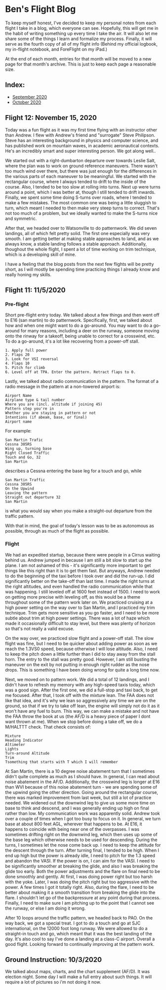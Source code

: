 # Ben's Flight Blog

To keep myself honest, I've decided to keep my personal notes from each flight I take in a blog, which everyone can see. Hopefully, this will get me in the habit of writing something up every time I take the air. It will also let me share some of the things I learn and formalize my process. Finally, it will serve as the fourth copy of all of my flight info (Behind my official logbook, my in-flight notebook, and ForeFlight on my iPad.)

At the end of each month, entries for that month will be moved to a new page for that month's archive. This is just to keep each page a reasonable size.

## Index:

- [September 2020](sept-20.html)
- [October 2020](oct-20.html)

## Flight 12: November 15, 2020

Today was a fun flight as it was my first time flying with an instructor other than Andrew. I flew with Andrew's friend and "surrogate" Steve Philipson. Steve has an interesting background in physics and computer science, and has published work on mountain waves, in academic aeronautical contexts. He's an incredibly smart and super interesting person. We got along well..

We started out with a right-dumbarton departure over towards Leslie Salt, where the plan was to work on ground reference maneuvers. There wasn't too much wind over there, but there was just enough for the differences in the various parts of each maneuver to be meaningful. We started with the rectangular course, where I always tended to drift to the inside of the course. Also, I tended to be too slow at rolling into turns. Next up were turns around a point, which I was better at, though I still tended to drift inwards. Finally, we spent some time doing S-turns over roads, where I tended to make a few mistakes. The most common one was being a little sluggish to turn, which meant I needed to then make very steep turns to correct. That's not too much of a problem, but we ideally wanted to make the S-turns nice and symmetric.

After that, we headed over to Watsonville to do patternwork. We did seven landings, all of which felt pretty solid. The first one especially was very smooth. I am getting better at making stable approaches to land, and as we always know, a stable landing follows a stable approach. Additionally, thoughout the whole flight, I spent a lot of time working on trim technique, which is a developing skill of mine.

I have a feeling that the blog posts from the next few flights will be pretty short, as I will mostly be spending time practicing things I already know and really honing my skills.

## Flight 11: 11/5/2020

### Pre-flight

Short pre-flight entry today. We talked about a few things and then went off to E16 (san martin) to do patternwork. Specifically, first, we talked about how and when one might want to do a go-around. You may want to do a go-around for many reasons, including a deer on the runway, someone moving onto the rinway for a takeoff, being unable to correct for a crosswind, etc. To do a go-around, it's a lot like recovering from a power-off stall.
```
1. Apply full power
2. Flaps 20
3. Look for VSI reversal
4. Flaps 10
5. Pitch for climb
6. Level off at TPA. Enter the pattern. Retract flaps to 0.
```
Lastly, we talked about radio communication in the pattern. The format of a radio message in the pattern at a non-towered airport is:
```
Airport Name
Airplane type & tail number
Where you are (incl. altitude if joining 45)
Pattern step you're in
Whether you are staying in pattern or not
Intentions (if abeam, base, or final)
Airport name
```
For example:
```
San Martin Trafic
Cessna 305RS
Wing up, turning base
Right Closed Traffic
Touch and Go, 32
San Martin
```
describes a Cessna entering the base leg for a touch and go, while
```
San Martin Traffic
Cessna 305RS
On the Upwind
Leaving the pattern
Straight out departure 32
San Martin
```
is what you would say when you make a straight-out departure from the traffic pattern.

With that in mind, the goal of today's lesson was to be as autonomous as possible, through as much of the flight as possible.

### Flight

We had an expedited startup, because there were people in a Cirrus waiting behind us. Andrew jumped in because I am still a bit slow to start up the plane. I am not ashamed of this - it's significantly more important to get things like this right than it is to get them fast. But anyways, Andrew needed to do the beginning of the taxi before I took over and did the run-up. I did significantly better on the take-off than last time. I made the right turns at the right altitudes, and even handled the radio communication while that was happening. I still leveled off at 1600 feet instead of 1500. I need to work on getting more precise with leveling off, as this would be a theme throughout some of the pattern work later on. We practiced cruising at a high power setting on the way over to San Martin, and I practiced my trim technique. Trim gets more sensitive as you go faster, and I need to be more subtle about trim at high power settings. There was a lot of haze which made it occasionally difficult to stay level, but there was plenty of horizon so that's not really a valid excuse. 

On the way over, we practiced slow flight and a power-off stall. The slow flight was fine, but I need to be quicker about adding power as soon as we reach the 1.3VS0 speed, because otherwise I will lose altitude. Also, I need to keep the pitch down a little further than I did to stay away from the stall horn. The entry to the stall was pretty good. However, I am still busting the maneuver on the exit by not putting in enough right rudder as the nose drops. This is something I have been doing wrong for quite a long time now. 

Next, we moved on to pattern work. We did a total of 12 landings, and I didn't have to refresh my memory with any high-speed taxis today, which was a good sign. After the first one, we did a full-stop and taxi back, to get me focused. After that, I took off with the mixture lean. The FAA does not like that idea, and it's why we lean so aggressively any time we are on the ground, so that if we try to take off lean, the engine will simply not do it as it won't have any fuel to burn. This way, we can make a mistake and not have the FAA throw the book at us (the AF/D is a heavy piece of paper I dont want thrown at me).  When we stop before doing a take off, we do a M/HALTTT check. That check consists of:
```
Mixture
Heading Indicator
Altimeter
Lights
Turn-around Altitude
Trim
Tsomething that starts with T which I will remember
```
At San Martin, there is a 10 degree noise abatement turn that I sometimes didn't quite complete as much as I should have. In general, I can read about noise abatement in the AF/D. Additionally, the crosswind leg is longer at E16 than WVI because of this noise abatement turn - we are spending some of the upwind going the other direction. Going around the rectangular course, there was marked improvement from last week, but still a lot of practice needed. We widened out the downwind leg to give us some more time on base to think and descend, and I was generally ending up high on final rather than low. My communication work was apparently solid. Andrew took over a couple of times when I got too busy to focus on it. In general, we turn base at about 800 feet AGL, wherever that happens to be. At E16, it happens to coincide with being near one of the overpasses. I was sometimes drifting right on the downwind leg, which then uses up some of the base leg which otherwise needs to be used for descending. During the turns, I sometimes let the nose come back up. I need to keep the attitude for the descent through the turn. After turning final, I tended to be high. When I end up high but the power is already idle, I need to pitch for the 1.3 speed and abandon the VASI. If the power is on, I can aim for the VASI. I need to be significantly smoother at breaking the glide, and also I was breaking the glide too early. Both the power adjustments and the flare on final need to be done smoothly and gently. At first, I was doing power right but too harsh with the yoke. Later, I was doing the pitch right but too aggressive with the power. A few times I got it totally right. Also, during the flare, I need to be better about making it a smooth transition from breaking the glide into the flare. I shouldn't let go of the backpressure at any point during that process. Finally, I need to make sure I am pitching up to the point that I cannot see the runway, or else I am doing it wrong.

After 10 loops around the traffic pattern, we headed back to PAO. On the way back, we got a special treat. I got to do a touch and go at SJC international, on the 12000 foot long runway. We were allowed to do a straight-in touch and go, which meant that it was the best landing of the day. It's also cool to say I've done a landing at a class-C airport. Overall a good flight. Looking forward to continually improving at the pattern work.


## Ground Instruction: 10/3/2020

We talked about maps, charts, and the chart supplement (AF/D). It was election night. Some day I will make a full entry about such things. It will require a lot of pictures so i'm not doing it now.
